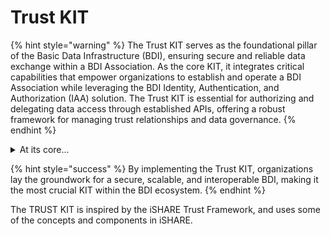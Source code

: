 # Trust KIT

{% hint style="warning" %}
The Trust KIT serves as the foundational pillar of the Basic Data Infrastructure (BDI), ensuring secure and reliable data exchange within a BDI Association. As the core KIT, it integrates critical capabilities that empower organizations to establish and operate a BDI Association while leveraging the BDI Identity, Authentication, and Authorization (IAA) solution. The Trust KIT is essential for authorizing and delegating data access through established APIs, offering a robust framework for managing trust relationships and data governance.
{% endhint %}

<details>

<summary>At its core...</summary>

the Trust KIT encompasses vital building blocks, including IAA functions that provide the necessary identity and access management capabilities. The Association Register and Authorization Register enable the secure recording of membership and authorization rights. Discovery and Onboarding processes ensure that members can be seamlessly integrated into the BDI, guided by clearly defined Terms & Conditions and structured process flows. Furthermore, Policy Agreements and Edge Agreements provide the necessary governance framework to ensure that all data interactions comply with agreed-upon standards and regulations.

</details>

{% hint style="success" %}
By implementing the Trust KIT, organizations lay the groundwork for a secure, scalable, and interoperable BDI, making it the most crucial KIT within the BDI ecosystem.
{% endhint %}

The TRUST KIT is inspired by the iSHARE Trust Framework, and uses some of the concepts and components in iSHARE.
